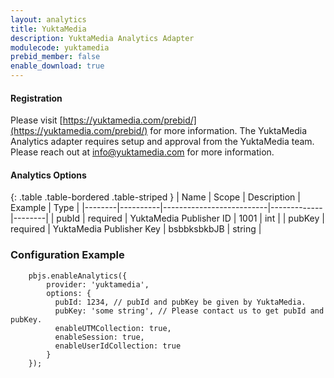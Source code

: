 ```yaml
--- 
layout: analytics
title: YuktaMedia
description: YuktaMedia Analytics Adapter
modulecode: yuktamedia
prebid_member: false
enable_download: true
--- 
```


#### Registration

Please visit [https://yuktamedia.com/prebid/](https://yuktamedia.com/prebid/) for more information.
The YuktaMedia Analytics adapter requires setup and approval from the YuktaMedia team.
Please reach out at <info@yuktamedia.com> for more information.

#### Analytics Options

{: .table .table-bordered .table-striped }
| Name   |   Scope  |    Description           |   Example   | Type   |
|--------|----------|--------------------------|-------------|--------|
| pubId  | required |  YuktaMedia Publisher ID |    1001     |  int   |
| pubKey | required | YuktaMedia Publisher Key | bsbbksbkbJB | string |

### Configuration Example

```
    pbjs.enableAnalytics({
        provider: 'yuktamedia',
        options: {
          pubId: 1234, // pubId and pubKey be given by YuktaMedia. 
          pubKey: 'some string', // Please contact us to get pubId and pubKey.
          enableUTMCollection: true,
          enableSession: true,
          enableUserIdCollection: true
        }
    });

```
